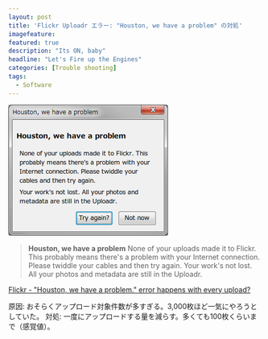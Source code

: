 ```yaml
---
layout: post
title: 'Flickr Uploadr エラー: "Houston, we have a problem" の対処'
imagefeature: 
featured: true
description: "Its ON, baby"
headline: "Let's Fire up the Engines"
categories: [Trouble shooting]
tags:
  - Software
---
```

<img src="/postimg/2013/09/Houston.png" alt="Houston" width="317" height="260" class="alignnone size-full wp-image-276" title="Flickr Uploadr: Houston, we have a problem" />

<blockquote>
<strong>Houston, we have a problem</strong>
None of your uploads made it to Flickr. This probably means there's a problem with your Internet connection. Please twiddle your cables and then try again.
Your work's not lost. All your photos and metadata are still in the Uploadr.
</blockquote>

<a href="http://answers.yahoo.com/question/index?qid=20120313173146AAPKhl5" target="_blank">Flickr - "Houston, we have a problem." error happens with every upload?</a>

原因: おそらくアップロード対象件数が多すぎる。3,000枚ほど一気にやろうとしていた。
対処: 一度にアップロードする量を減らす。多くても100枚くらいまで（感覚値）。

